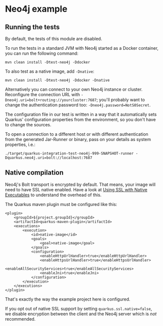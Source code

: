 # Neo4j example

## Running the tests

By default, the tests of this module are disabled.

To run the tests in a standard JVM with Neo4j started as a Docker container, you can run the following command:

```
mvn clean install -Dtest-neo4j -Ddocker
```

To also test as a native image, add `-Dnative`:

```
mvn clean install -Dtest-neo4j -Ddocker -Dnative
```

Alternatively you can connect to your own Neo4j instance or cluster.
Reconfigure the connection URL with `-Dneo4j.uri=bolt+routing://yourcluster:7687`;
you'll probably want to change the authentication password too: `-Dneo4j.password=NotS0Secret`.

The configuration file in our test is written in a way that it automatically sets Quarkus' configuration properties
from the environment, so you don't have to change the sources.


To open a connection to a different host or with different authentication from the generated Jar-Runner or binary, 
pass on your details as system properties, i.e.:

```
./target/quarkus-integration-test-neo4j-999-SNAPSHOT-runner -Dquarkus.neo4j.uri=bolt://localhost:7687
```


## Native compilation

Neo4j's Bolt transport is encrypted by default.
That means, your image will need to have SSL native enabled.
Have a look at [Using SSL with Native Executables](https://quarkus.io/guides/native-and-ssl-guide) to understand the overhead of this.

The Quarkus maven plugin must be configured like this:

```
<plugin>
    <groupId>${project.groupId}</groupId>
    <artifactId>quarkus-maven-plugin</artifactId>
    <executions>
        <execution>
            <id>native-image</id>
            <goals>
                <goal>native-image</goal>
            </goals>
            <configuration>
                <enableHttpUrlHandler>true</enableHttpUrlHandler>
                <enableHttpsUrlHandler>true</enableHttpsUrlHandler>
                <enableAllSecurityServices>true</enableAllSecurityServices>
                <enableJni>true</enableJni>                
            </configuration>
        </execution>
    </executions>
</plugin>
```

That's exactly the way the example project here is configured.

If you opt out of native SSL support by setting `quarkus.ssl.native=false`, 
we disable encryption between the client and the Neo4j server which is *not* recommended.

